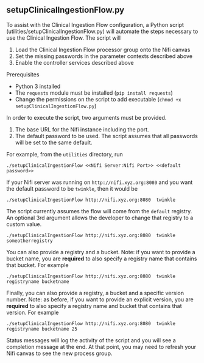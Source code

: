 ## setupClinicalIngestionFlow.py

To assist with the Clinical Ingestion Flow configuration, a Python script (utilities/setupClinicalIngestionFlow.py) will automate the steps necessary to use the Clinical Ingestion Flow.  The script will

1. Load the Clinical Ingestion Flow processor group onto the Nifi canvas
1. Set the missing passwords in the parameter contexts described above
1. Enable the controller services described above

Prerequisites
  - Python 3 installed
  - The `requests` module must be installed (`pip install requests`)
  - Change the permissions on the script to add executable (`chmod +x setupClinicalIngestionFlow.py`)

In order to execute the script, two arguments must be provided.  
  1. The base URL for the Nifi instance including the port.
  1. The default password to be used.  The script assumes that all passwords will be set to the same default.

For example, from the `utilities` directory, run

`./setupClinicalIngestionFlow <<Nifi Server:Nifi Port>> <<default password>>`

If your Nifi server was running on `http://nifi.xyz.org:8080` and you want the default password to be `twinkle`, then it would be

`./setupClinicalIngestionFlow http://nifi.xyz.org:8080  twinkle`

The script currently assumes the flow will come from the `default` registry.  An optional 3rd argument allows the developer to change that registry to a custom value.

`./setupClinicalIngestionFlow http://nifi.xyz.org:8080  twinkle someotherregistry`

You can also provide a registry and a bucket.  Note: if you want to provide a bucket name, you are **required** to also specify a registry name that contains that bucket.  For example

`./setupClinicalIngestionFlow http://nifi.xyz.org:8080  twinkle registryname bucketname`

Finally, you can also provide a registry, a bucket and a specific version number.  Note: as before, if you want to provide an explicit version, you are **required** to also specify a registry name and bucket that contains that version.  For example

`./setupClinicalIngestionFlow http://nifi.xyz.org:8080  twinkle registryname bucketname 25`

Status messages will log the activity of the script and you will see a completion message at the end.  At that point, you may need to refresh your Nifi canvas to see the new process group.
